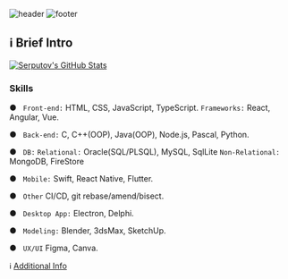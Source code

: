 ![header](https://capsule-render.vercel.app/api?type=waving&color=auto&height=200&section=header&text=Welcome&fontSize=50)
![footer](https://capsule-render.vercel.app/api?type=waving&color=auto&height=200&section=footer)


## ℹ️  Brief Intro 

[![Serputov's GitHub Stats](https://github-readme-stats.vercel.app/api?username=aserputov&border_color=#303030)](https://github.com/aserputov?tab=repositories)

<!-- [![](https://img.shields.io/badge/-JavaScript-green?logo=JavaScript&logoColor=white&style=flat)](https://www.https://www.javascript.com)
[![](https://img.shields.io/badge/-MongoDB-blue?logo=mongodb&logoColor=white&style=flat)](https://www.mongodb.com)
[![](https://img.shields.io/badge/-React-blue?logo=React&logoColor=white&style=flat)](https://www.reactjs.org)
[![](https://img.shields.io/badge/-Angular-blue?logo=angular&logoColor=white&style=flat)](https://www.angular.com)
[![](https://img.shields.io/badge/-Swift-green?logo=Swift&logoColor=white&style=flat)](https://www.swift.org) -->

### Skills


● &nbsp;&nbsp;``` Front-end: ``` HTML, CSS, JavaScript, TypeScript. ```Frameworks:``` React, Angular, Vue. 

● &nbsp;&nbsp;``` Back-end: ``` C, C++(OOP), Java(OOP), Node.js, Pascal, Python. 

● &nbsp;&nbsp;``` DB: ``` ```Relational:``` Oracle(SQL/PLSQL), MySQL, SqlLite ```Non-Relational:``` MongoDB, FireStore 

● &nbsp;&nbsp;``` Mobile: ``` Swift, React Native, Flutter.  

● &nbsp;&nbsp;``` Other ``` CI/CD, git rebase/amend/bisect.

● &nbsp;&nbsp;``` Desktop App: ``` Electron, Delphi. 

● &nbsp;&nbsp;``` Modeling: ``` Blender, 3dsMax, SketchUp. 

● &nbsp;&nbsp;``` UX/UI ``` Figma, Canva.  

<!-- *Skills Level:* - ▪︎ -->

ℹ️  [Additional Info](https://github.com/aserputov/serputov)

<!-- <a href="https://dev.to/aserputov"><img width="105px" padding="0px 0px 0px 80px" src="https://user-images.githubusercontent.com/65831678/143137815-24fccb4d-a4a3-49bf-84e4-303f67c0a64d.png"></a>
 -->




<!-- <div align="left" style="margin: 0px 0">
   <a href="https://github.com/aserputov/github-profile-views-counter">
       
   </a>
</div> -->


